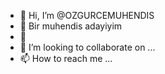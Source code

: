 - 👋 Hi, I’m @OZGURCEMUHENDIS
- 👀  Bir muhendis adayiyim 
- 🌱 
- 💞️ I’m looking to collaborate on ...
- 📫 How to reach me ...

<!---
OZGURCEMUHENDIS/OZGURCEMUHENDIS is a ✨ special ✨ repository because its `README.md` (this file) appears on your GitHub profile.
You can click the Preview link to take a look at your changes.
--->
